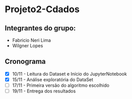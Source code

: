 # Projeto2-Cdados

## Integrantes do grupo:
* Fabricio Neri Lima
* Wilgner Lopes

## Cronograma
- [x] 10/11 - Leitura do Dataset e Início do JupyterNotebook
- [x] 15/11 - Análise exploratória do DataSet
- [ ] 17/11 - Primeira versão do algoritmo escolhido
- [ ] 19/11 - Entrega dos resultados
